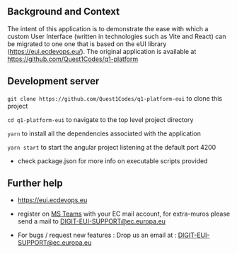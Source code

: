 ## Background and Context
The intent of this application is to demonstrate the ease with which a custom User Interface (written in technologies such as Vite and React) can be migrated to one one that is based on the eUI library (https://eui.ecdevops.eu/). The original application is available at https://github.com/Quest1Codes/q1-platform

## Development server

````git clone https://github.com/Quest1Codes/q1-platform-eui```` to clone this project

````cd q1-platform-eui```` to navigate to the top level project directory

````yarn```` to install all the dependencies associated with the application

````yarn start```` to start the angular project listening at the default port 4200

* check package.json for more info on executable scripts provided

## Further help

- https://eui.ecdevops.eu

- register on [MS Teams](https://teams.microsoft.com/l/team/19%3a2f5bb6b7d1e24c4aabaa62229d3e1955%40thread.tacv2/conversations?groupId=fb6def72-c57b-4e8f-a82e-49be65d6e1f5&tenantId=b24c8b06-522c-46fe-9080-70926f8dddb1) with your EC mail account, for extra-muros please send a mail to DIGIT-EUI-SUPPORT@ec.europa.eu

- For bugs / request new features : Drop us an email at : DIGIT-EUI-SUPPORT@ec.europa.eu


